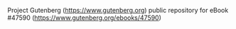 Project Gutenberg (https://www.gutenberg.org) public repository for eBook #47590 (https://www.gutenberg.org/ebooks/47590)
